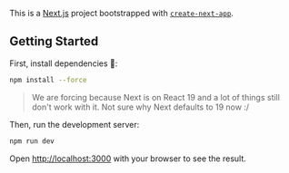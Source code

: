 This is a [Next.js](https://nextjs.org) project bootstrapped with [`create-next-app`](https://nextjs.org/docs/app/api-reference/cli/create-next-app).

## Getting Started

First, install dependencies 👏:

```bash
npm install --force
```

> We are forcing because Next is on React 19 and a lot of things still don't work with it. Not sure why
> Next defaults to 19 now :/

Then, run the development server:

```bash
npm run dev
```

Open [http://localhost:3000](http://localhost:3000) with your browser to see the result.
